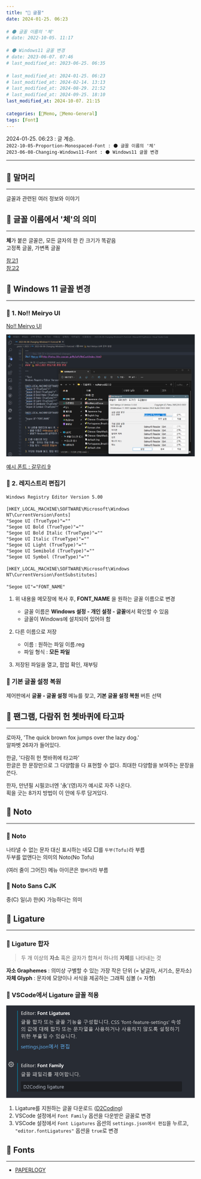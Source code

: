 ```yaml
---
title: "🥑 글꼴"
date: 2024-01-25. 06:23

# 🌑 글꼴 이름의 '체'
# date: 2022-10-05. 11:17

# 🌑 Windows11 글꼴 변경
# date: 2023-06-07. 07:46
# last_modified_at: 2023-06-25. 06:35

# last_modified_at: 2024-01-25. 06:23
# last_modified_at: 2024-02-14. 13:13
# last_modified_at: 2024-08-29. 21:52
# last_modified_at: 2024-09-25. 18:10
last_modified_at: 2024-10-07. 21:15

categories: [🌳Memo, 🥑Memo-General]
tags: [Font]
---
```


2024-01-25. 06:23 : 글 계승.  
`2022-10-05-Proportion-Monospaced-Font : 🌑 글꼴 이름의 '체'`  
`2023-06-08-Changing-Windows11-Font : 🌑 Windows11 글꼴 변경`  

---

## 🥑 말머리

---

글꼴과 관련된 여러 정보와 이야기  

## 🥑 글꼴 이름에서 '체'의 의미

---

**체**가 붙은 글꼴은, 모든 글자의 한 칸 크기가 똑같음  
고정폭 글꼴, 가변폭 글꼴  

[참고1](https://en.wikipedia.org/wiki/Typeface#Proportion)  
[참고2](https://en.wikipedia.org/wiki/Monospaced_font)  

## 🥑 Windows 11 글꼴 변경

---

### 🧃 1. No!! Meiryo UI

[No!! Meiryo UI](http://tatsu.life.coocan.jp/MySoft/WinCust/index.html)  

![적용 예시](/assets/img/2023/230625_0000.png)  

[예시 폰트 : 갈무리 9](https://galmuri.quiple.dev/)  

### 🧃 2. 레지스트리 편집기

```PlainText
Windows Registry Editor Version 5.00

[HKEY_LOCAL_MACHINE\SOFTWARE\Microsoft\Windows NT\CurrentVersion\Fonts]
"Segoe UI (TrueType)"=""
"Segoe UI Bold (TrueType)"=""
"Segoe UI Bold Italic (TrueType)"=""
"Segoe UI Italic (TrueType)"=""
"Segoe UI Light (TrueType)"=""
"Segoe UI Semibold (TrueType)"=""
"Segoe UI Symbol (TrueType)"=""

[HKEY_LOCAL_MACHINE\SOFTWARE\Microsoft\Windows NT\CurrentVersion\FontSubstitutes]

"Segoe UI"="FONT_NAME"
```

1. 위 내용을 메모장에 복사 후, **FONT_NAME** 을 원하는 글꼴 이름으로 변경
   - 글꼴 이름은 **Windows 설정 - 개인 설정 - 글꼴**에서 확인할 수 있음
   - 글꼴이 Windows에 설치되어 있어야 함

2. 다른 이름으로 저장
   - 이름 : 원하는 파일 이름.reg
   - 파일 형식 : **모든 파일**

3. 저장된 파일을 열고, 팝업 확인, 재부팅

### 🧃 기본 글꼴 설정 복원

제어판에서 **글꼴 - 글꼴 설정** 메뉴를 찾고, **기본 글꼴 설정 복원** 버튼 선택  

## 🥑 팬그램, 다람쥐 헌 쳇바퀴에 타고파

---

로마자, 'The quick brown fox jumps over the lazy dog.'  
알파벳 26자가 들어있다.  

한글, '다람쥐 헌 쳇바퀴에 타고파'  
한글은 한 문장만으로 그 다양함을 다 표현할 수 없다. 최대한 다양함을 보여주는 문장을 쓴다.  
[](https://namu.wiki/w/%ED%8C%AC%EA%B7%B8%EB%9E%A8)  

한자, 만년필 시필코너엔 '永'(영)자가 예시로 자주 나온다.  
획을 긋는 8가지 방법이 이 안에 두루 담겨있다.  

## 🥑 Noto

---

### 🧃 Noto

나타낼 수 없는 문자 대신 표시하는 네모 □를 `두부(Tofu)`라 부름  
두부를 없앤다는 의미의 Noto(No Tofu)  
[](https://x.com/YAYOFLAKE/status/1749386451299795296?s=20)  

(여러 줄이 그어진) 메뉴 아이콘은 `햄버거`라 부름  
[](https://x.com/XBlackxnx/status/1749754966041100458?s=20)  

### 🧃 Noto Sans CJK

중(C) 일(J) 한(K) 가능하다는 의미  

## 🥑 Ligature

---

### 🧃 Ligature 합자

> 두 개 이상의 **자소** 혹은 글자가 합쳐서 하나의 **자체**를 나타내는 것

**자소 Graphemes** : 의미상 구별할 수 있는 가장 작은 단위 (= 낱글자, 서기소, 문자소)  
**자체 Glyph** : 문자에 모양이나 서식을 제공하는 그래픽 심볼 (= 자형)  

### 🧃 VSCode에서 Ligature 글꼴 적용

![VSCode 설정](/assets/img/2024/240214_0000.png)

1. Ligature를 지원하는 글꼴 다운로드 ([D2Coding](https://github.com/naver/d2codingfont))
2. VSCode 설정에서 `Font Family` 옵션을 다운받은 글꼴로 변경
3. VSCode 설정에서 `Font Ligatures` 옵션의 `settings.json에서 편집`을 누르고, `"editor.fontLigatures"` 옵션을 `true`로 변경

## 🥑 Fonts

---

- [PAPERLOGY](https://freesentation.blog/paperlogyfont])
